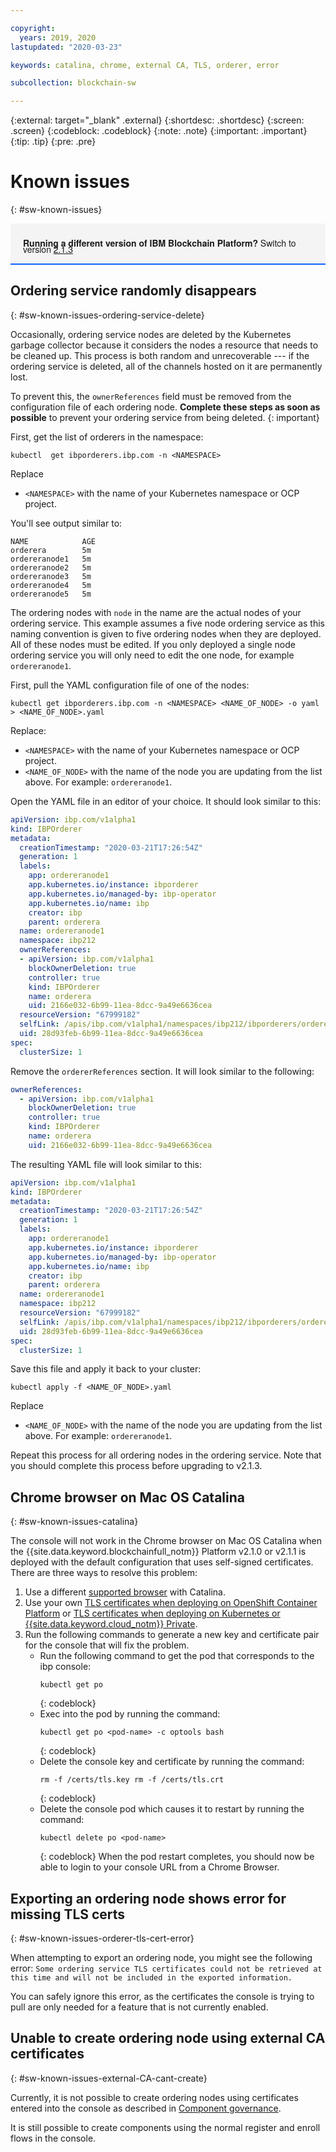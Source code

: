 ```yaml
---

copyright:
  years: 2019, 2020
lastupdated: "2020-03-23"

keywords: catalina, chrome, external CA, TLS, orderer, error

subcollection: blockchain-sw

---
```


{:external: target="_blank" .external}
{:shortdesc: .shortdesc}
{:screen: .screen}
{:codeblock: .codeblock}
{:note: .note}
{:important: .important}
{:tip: .tip}
{:pre: .pre}

# Known issues
{: #sw-known-issues}

<div style="background-color: #f4f4f4; padding-left: 20px; border-bottom: 2px solid #0f62fe; padding-top: 12px; padding-bottom: 4px; margin-bottom: 16px; font-family: 'IBM Plex Sans', 'Helvetica Neue', Arial, sans-serif;">
  <p style="line-height: 10px;">
    <strong>Running a different version of IBM Blockchain Platform?</strong> Switch to version
    <a href="https://cloud.ibm.com/docs/blockchain-sw-213?topic=blockchain-sw-213-sw-known-issues">2.1.3</a>
    </p>
</div>

## Ordering service randomly disappears
{: #sw-known-issues-ordering-service-delete}

Occasionally, ordering service nodes are deleted by the Kubernetes garbage collector because it considers the nodes a resource that needs to be cleaned up. This process is both random and unrecoverable --- if the ordering service is deleted, all of the channels hosted on it are permanently lost.

To prevent this, the `ownerReferences` field must be removed from the configuration file of each ordering node. **Complete these steps as soon as possible** to prevent your ordering service from being deleted.
{: important}

First, get the list of orderers in the namespace:

```
kubectl  get ibporderers.ibp.com -n <NAMESPACE>
```
Replace
- `<NAMESPACE>` with the name of your Kubernetes namespace or OCP project.

You'll see output similar to:

```
NAME            AGE
orderera        5m
ordereranode1   5m
ordereranode2   5m
ordereranode3   5m
ordereranode4   5m
ordereranode5   5m
```

The ordering nodes with `node` in the name are the actual nodes of your ordering service. This example assumes a five node ordering service as this naming convention is given to five ordering nodes when they are deployed. All of these nodes must be edited. If you only deployed a single node ordering service you will only need to edit the one node, for example `ordereranode1`.

First, pull the YAML configuration file of one of the nodes:

```
kubectl get ibporderers.ibp.com -n <NAMESPACE> <NAME_OF_NODE> -o yaml > <NAME_OF_NODE>.yaml
```
Replace:
- `<NAMESPACE>` with the name of your Kubernetes namespace or OCP project.
- `<NAME_OF_NODE>` with the name of the node you are updating from the list above. For example: `ordereranode1`.

Open the YAML file in an editor of your choice. It should look similar to this:

```yaml
apiVersion: ibp.com/v1alpha1
kind: IBPOrderer
metadata:
  creationTimestamp: "2020-03-21T17:26:54Z"
  generation: 1
  labels:
    app: ordereranode1
    app.kubernetes.io/instance: ibporderer
    app.kubernetes.io/managed-by: ibp-operator
    app.kubernetes.io/name: ibp
    creator: ibp
    parent: orderera
  name: ordereranode1
  namespace: ibp212
  ownerReferences:
  - apiVersion: ibp.com/v1alpha1
    blockOwnerDeletion: true
    controller: true
    kind: IBPOrderer
    name: orderera
    uid: 2166e032-6b99-11ea-8dcc-9a49e6636cea
  resourceVersion: "67999182"
  selfLink: /apis/ibp.com/v1alpha1/namespaces/ibp212/ibporderers/ordereranode1
  uid: 28d93feb-6b99-11ea-8dcc-9a49e6636cea
spec:
  clusterSize: 1
```

Remove the `ordererReferences` section. It will look similar to the following:

```yaml
ownerReferences:
  - apiVersion: ibp.com/v1alpha1
    blockOwnerDeletion: true
    controller: true
    kind: IBPOrderer
    name: orderera
    uid: 2166e032-6b99-11ea-8dcc-9a49e6636cea
```

The resulting YAML file will look similar to this:

```yaml
apiVersion: ibp.com/v1alpha1
kind: IBPOrderer
metadata:
  creationTimestamp: "2020-03-21T17:26:54Z"
  generation: 1
  labels:
    app: ordereranode1
    app.kubernetes.io/instance: ibporderer
    app.kubernetes.io/managed-by: ibp-operator
    app.kubernetes.io/name: ibp
    creator: ibp
    parent: orderera
  name: ordereranode1
  namespace: ibp212
  resourceVersion: "67999182"
  selfLink: /apis/ibp.com/v1alpha1/namespaces/ibp212/ibporderers/ordereranode1
  uid: 28d93feb-6b99-11ea-8dcc-9a49e6636cea
spec:
  clusterSize: 1
```

Save this file and apply it back to your cluster:

```
kubectl apply -f <NAME_OF_NODE>.yaml
```
Replace
- `<NAME_OF_NODE>` with the name of the node you are updating from the list above. For example: `ordereranode1`.

Repeat this process for all ordering nodes in the ordering service. Note that you should complete this process before upgrading to v2.1.3.

## Chrome browser on Mac OS Catalina
{: #sw-known-issues-catalina}

The console will not work in the Chrome browser on Mac OS Catalina when the {{site.data.keyword.blockchainfull_notm}} Platform v2.1.0 or v2.1.1 is deployed with the default configuration that uses self-signed certificates. There are three ways to resolve this problem:

1.  Use a different [supported browser](/docs/blockchain-sw?topic=blockchain-sw-deploy-ocp#deploy-ocp-browsers) with Catalina.
2. Use your own [TLS certificates when deploying on OpenShift Container Platform](/docs/blockchain-sw?topic=blockchain-sw-deploy-ocp#use-your-own-tls-certificates-optional-) or [TLS certificates when deploying on Kubernetes or {{site.data.keyword.cloud_notm}} Private](/docs/blockchain-sw?topic=blockchain-sw-deploy-k8#use-your-own-tls-certificates-optional-).
3. Run the following commands to generate a new key and certificate pair for the console that will fix the problem.
   - Run the following command to get the pod that corresponds to the ibp console:
      ```
      kubectl get po
      ```
      {: codeblock}
   - Exec into the pod by running the command:
      ```
      kubectl get po <pod-name> -c optools bash
      ```
      {: codeblock}
   - Delete the console key and certificate by running the command:
      ```
      rm -f /certs/tls.key rm -f /certs/tls.crt
      ```
      {: codeblock}
   - Delete the console pod which causes it to restart by running the command:
      ```
      kubectl delete po <pod-name>
      ```
      {: codeblock}
    When the pod restart completes, you should now be able to login to your console URL from a Chrome Browser.

## Exporting an ordering node shows error for missing TLS certs
{: #sw-known-issues-orderer-tls-cert-error}

When attempting to export an ordering node, you might see the following error: `Some ordering service TLS certificates could not be retrieved at this time and will not be included in the exported information.`

You can safely ignore this error, as the certificates the console is trying to pull are only needed for a feature that is not currently enabled.

## Unable to create ordering node using external CA certificates
{: #sw-known-issues-external-CA-cant-create}

Currently, it is not possible to create ordering nodes using certificates entered into the console as described in [Component governance](/docs/blockchain-sw?topic=blockchain-sw-ibp-console-govern-components#ibp-console-govern-third-party-ca).

It is still possible to create components using the normal register and enroll flows in the console.
